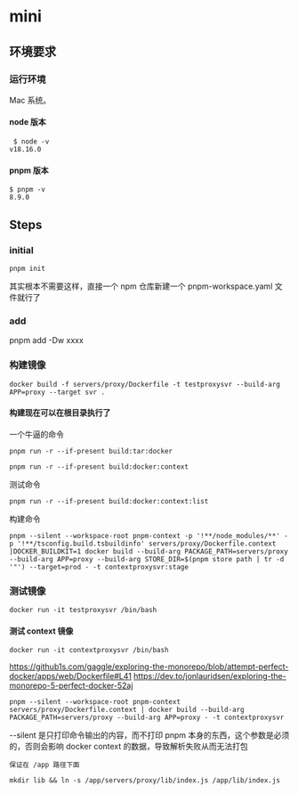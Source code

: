 # mini

## 环境要求

### 运行环境
Mac 系统。
#### node 版本
```
 $ node -v
v18.16.0
```
#### pnpm 版本
```
$ pnpm -v
8.9.0
```

## Steps

### initial

```
pnpm init
```
其实根本不需要这样，直接一个 npm 仓库新建一个 pnpm-workspace.yaml 文件就行了

### add
pnpm add -Dw xxxx


### 构建镜像

```
docker build -f servers/proxy/Dockerfile -t testproxysvr --build-arg APP=proxy --target svr .
```

#### 构建现在可以在根目录执行了
一个牛逼的命令
```
pnpm run -r --if-present build:tar:docker
```

```
pnpm run -r --if-present build:docker:context
```

测试命令

```
pnpm run -r --if-present build:docker:context:list
```

构建命令
```
pnpm --silent --workspace-root pnpm-context -p '!**/node_modules/**' -p '!**/tsconfig.build.tsbuildinfo' servers/proxy/Dockerfile.context |DOCKER_BUILDKIT=1 docker build --build-arg PACKAGE_PATH=servers/proxy --build-arg APP=proxy --build-arg STORE_DIR=$(pnpm store path | tr -d '"') --target=prod - -t contextproxysvr:stage
```



### 测试镜像
```
docker run -it testproxysvr /bin/bash
```

#### 测试 context 镜像
```
docker run -it contextproxysvr /bin/bash
```
https://github1s.com/gaggle/exploring-the-monorepo/blob/attempt-perfect-docker/apps/web/Dockerfile#L41
https://dev.to/jonlauridsen/exploring-the-monorepo-5-perfect-docker-52aj


```
pnpm --silent --workspace-root pnpm-context servers/proxy/Dockerfile.context | docker build --build-arg PACKAGE_PATH=servers/proxy --build-arg APP=proxy - -t contextproxysvr
```

--silent 是只打印命令输出的内容，而不打印 pnpm 本身的东西，这个参数是必须的，否则会影响 docker context 的数据，导致解析失败从而无法打包



```
保证在 /app 路径下面

mkdir lib && ln -s /app/servers/proxy/lib/index.js /app/lib/index.js
```
